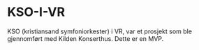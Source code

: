 # KSO-I-VR
KSO (kristiansand symfoniorkester) i VR, var et prosjekt som ble gjennomført med Kilden Konserthus. Dette er en MVP.
